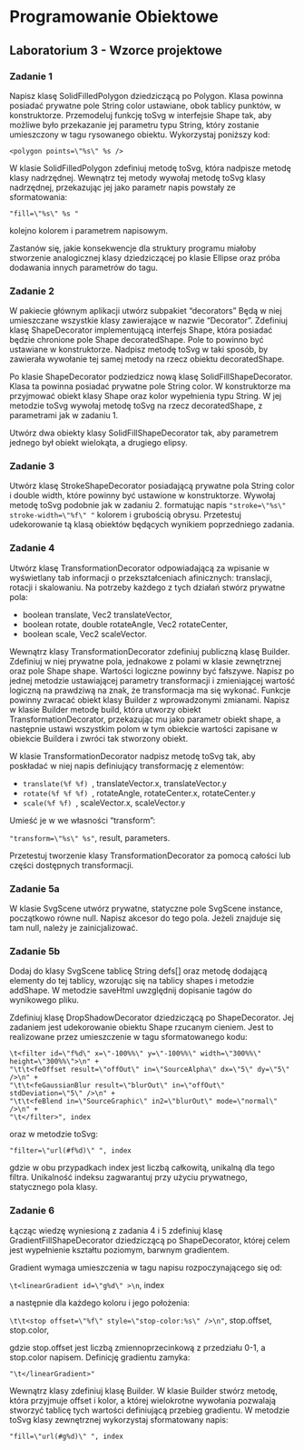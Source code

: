 # Programowanie Obiektowe

## Laboratorium 3 - Wzorce projektowe

### Zadanie 1

Napisz klasę SolidFilledPolygon dziedziczącą po Polygon. Klasa powinna posiadać prywatne pole String color ustawiane, obok tablicy punktów, w konstruktorze. Przemodeluj funkcję toSvg w interfejsie Shape tak, aby możliwe było przekazanie jej parametru typu String, który zostanie umieszczony w tagu rysowanego obiektu. Wykorzystaj poniższy kod:

```<polygon points=\"%s\" %s />```

W klasie SolidFilledPolygon zdefiniuj metodę toSvg, która nadpisze metodę klasy nadrzędnej. Wewnątrz tej metody wywołaj metodę toSvg klasy nadrzędnej, przekazując jej jako parametr napis powstały ze sformatowania:

```"fill=\"%s\" %s "```

kolejno kolorem i parametrem napisowym.

Zastanów się, jakie konsekwencje dla struktury programu miałoby stworzenie analogicznej klasy dziedziczącej po klasie Ellipse oraz próba dodawania innych parametrów do tagu.

### Zadanie 2

W pakiecie głównym aplikacji utwórz subpakiet “decorators” Będą w niej umieszczane wszystkie klasy zawierające w nazwie “Decorator”. Zdefiniuj klasę ShapeDecorator implementującą interfejs Shape, która posiadać będzie chronione pole Shape decoratedShape. Pole to powinno być ustawiane w konstruktorze. Nadpisz metodę toSvg w taki sposób, by zawierała wywołanie tej samej metody na rzecz obiektu decoratedShape.

Po klasie ShapeDecorator podziedzicz nową klasę SolidFillShapeDecorator. Klasa ta powinna posiadać prywatne pole String color. W konstruktorze ma przyjmować obiekt klasy Shape oraz kolor wypełnienia typu String. W jej metodzie toSvg wywołaj metodę toSvg na rzecz decoratedShape, z parametrami jak w zadaniu 1.

Utwórz dwa obiekty klasy SolidFillShapeDecorator tak, aby parametrem jednego był obiekt wielokąta, a drugiego elipsy.

### Zadanie 3

Utwórz klasę StrokeShapeDecorator posiadającą prywatne pola String color i double width, które powinny być ustawione w konstruktorze. Wywołaj metodę toSvg podobnie jak w zadaniu 2. formatując napis ```"stroke=\"%s\" stroke-width=\"%f\" "``` kolorem i grubością obrysu. Przetestuj udekorowanie tą klasą obiektów będących wynikiem poprzedniego zadania.

### Zadanie 4

Utwórz klasę TransformationDecorator odpowiadającą za wpisanie w wyświetlany tab informacji o przekształceniach afinicznych: translacji, rotacji i skalowaniu. Na potrzeby każdego z tych działań stwórz prywatne pola:

- boolean translate, Vec2 translateVector,
- boolean rotate, double rotateAngle, Vec2 rotateCenter,
- boolean scale, Vec2 scaleVector.

Wewnątrz klasy TransformationDecorator zdefiniuj publiczną klasę Builder. Zdefiniuj w niej prywatne pola, jednakowe z polami w klasie zewnętrznej oraz pole Shape shape. Wartości logiczne powinny być fałszywe. Napisz po jednej metodzie ustawiającej parametry transformacji i zmieniającej wartość logiczną na prawdziwą na znak, że transformacja ma się wykonać. Funkcje powinny zwracać obiekt klasy Builder z wprowadzonymi zmianami. Napisz w klasie Builder metodę build, która utworzy obiekt TransformationDecorator, przekazując mu jako parametr obiekt shape, a następnie ustawi wszystkim polom w tym obiekcie wartości zapisane w obiekcie Buildera i zwróci tak stworzony obiekt.

W klasie TransformationDecorator nadpisz metodę toSvg tak, aby poskładać w niej napis definiujący transformację z elementów:

- ```translate(%f %f) ```, translateVector.x, translateVector.y
- ```rotate(%f %f %f) ```, rotateAngle, rotateCenter.x, rotateCenter.y
- ```scale(%f %f) ```, scaleVector.x, scaleVector.y

Umieść je w we własności “transform”:

```"transform=\"%s\" %s"```, result, parameters.

Przetestuj tworzenie klasy TransformationDecorator za pomocą całości lub części dostępnych transformacji.

### Zadanie 5a

W klasie SvgScene utwórz prywatne, statyczne pole SvgScene instance, początkowo równe null. Napisz akcesor do tego pola. Jeżeli znajduje się tam null, należy je zainicjalizować.

### Zadanie 5b

Dodaj do klasy SvgScene tablicę String defs[] oraz metodę dodającą elementy do tej tablicy, wzorując się na tablicy shapes i metodzie addShape. W metodzie saveHtml uwzględnij dopisanie tagów <defs> do wynikowego pliku.

Zdefiniuj klasę DropShadowDecorator dziedziczącą po ShapeDecorator. Jej zadaniem jest udekorowanie obiektu Shape rzucanym cieniem. Jest to realizowane przez umieszczenie w tagu <defs> sformatowanego kodu:

```
\t<filter id=\"f%d\" x=\"-100%%\" y=\"-100%%\" width=\"300%%\" height=\"300%%\">\n" +
"\t\t<feOffset result=\"offOut\" in=\"SourceAlpha\" dx=\"5\" dy=\"5\" />\n" +
"\t\t<feGaussianBlur result=\"blurOut\" in=\"offOut\" stdDeviation=\"5\" />\n" +
"\t\t<feBlend in=\"SourceGraphic\" in2=\"blurOut\" mode=\"normal\" />\n" +
"\t</filter>", index
```

oraz w metodzie toSvg:

```"filter=\"url(#f%d)\" ", index```

gdzie w obu przypadkach index jest liczbą całkowitą, unikalną dla tego filtra. Unikalność indeksu zagwarantuj przy użyciu prywatnego, statycznego pola klasy.

### Zadanie 6

Łącząc wiedzę wyniesioną z zadania 4 i 5 zdefiniuj klasę GradientFillShapeDecorator dziedziczącą po ShapeDecorator, której celem jest wypełnienie kształtu poziomym, barwnym gradientem.

Gradient wymaga umieszczenia w tagu <defs> napisu rozpoczynającego się od:

```\t<linearGradient id=\"g%d\" >\n```, index

a następnie dla każdego koloru i jego położenia:

```\t\t<stop offset=\"%f\" style=\"stop-color:%s\" />\n"```, stop.offset, stop.color,

gdzie stop.offset jest liczbą zmiennoprzecinkową z przedziału 0-1, a stop.color napisem. Definicję gradientu zamyka:

```"\t</linearGradient>"```

Wewnątrz klasy zdefiniuj klasę Builder. W klasie Builder stwórz metodę, która przyjmuje offset i kolor, a której wielokrotne wywołania pozwalają stworzyć tablicę tych wartości definiującą przebieg gradientu.
W metodzie toSvg klasy zewnętrznej wykorzystaj sformatowany napis:

```"fill=\"url(#g%d)\" ", index```
